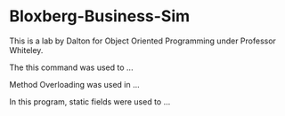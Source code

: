 # Bloxberg-Business-Sim

This is a lab by Dalton for Object Oriented Programming under Professor Whiteley.

The this command was used to ...

Method Overloading was used in ...

In this program, static fields were used to ...
